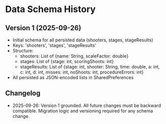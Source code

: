 # Data Schema History

## Version 1 (2025-09-26)
- Initial schema for all persisted data (shooters, stages, stageResults)
- Keys: 'shooters', 'stages', 'stageResults'
- Structure:
  - shooters: List of {name: String, scaleFactor: double}
  - stages: List of {stage: int, scoringShoots: int}
  - stageResults: List of {stage: int, shooter: String, time: double, a: int, c: int, d: int, misses: int, noShoots: int, procedureErrors: int}
- All persisted as JSON-encoded lists in SharedPreferences

## Changelog
- 2025-09-26: Version 1 grounded. All future changes must be backward compatible. Migration logic and versioning required for any schema change.
